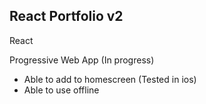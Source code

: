 ## React Portfolio v2

React

Progressive Web App (In progress)
- Able to add to homescreen (Tested in ios)
- Able to use offline
